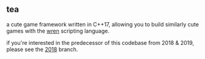 ## tea

a cute game framework written in C++17,
allowing you to build similarly cute games with the [wren] scripting language.

if you're interested in the predecessor of this codebase from 2018 & 2019,
please see the [2018] branch.

[2018]: https://github.com/mintyproof/tea/tree/2018
[wren]: https://wren.io